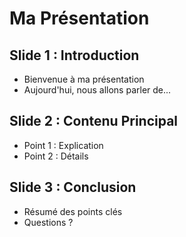# Ma Présentation

## Slide 1 : Introduction
- Bienvenue à ma présentation
- Aujourd'hui, nous allons parler de...

## Slide 2 : Contenu Principal
- Point 1 : Explication
- Point 2 : Détails

## Slide 3 : Conclusion
- Résumé des points clés
- Questions ?
